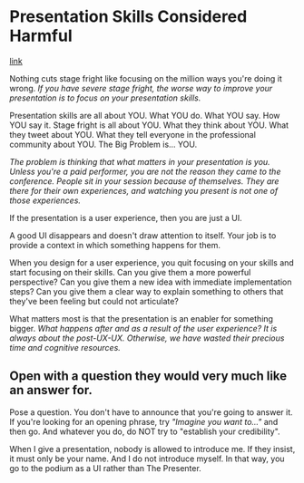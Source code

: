# Presentation Skills Considered Harmful
[link](http://seriouspony.com/blog/2013/10/4/presentation-skills-considered-harmful)

Nothing cuts stage fright like focusing on the million ways you're doing it wrong. *If you have severe stage fright, the worse way to improve your presentation is to focus on your presentation skills.*

Presentation skills are all about YOU. What YOU do. What YOU say. How YOU say it. Stage fright is all about YOU. What they think about YOU. What they tweet about YOU. What they tell everyone in the professional community about YOU. The Big Problem is... YOU.

*The problem is thinking that what matters in your presentation is you. Unless you're a paid performer, you are not the reason they came to the conference. People sit in your session because of themselves. They are there for their own experiences, and watching you present is not one of those experiences.*

If the presentation is a user experience, then you are just a UI.

A good UI disappears and doesn't draw attention to itself. Your job is to provide a context in which something happens for them.

When you design for a user experience, you quit focusing on your skills and start focusing on their skills. Can you give them a more powerful perspective? Can you give them a new idea with immediate implementation steps? Can you give them a clear way to explain something to others that they've been feeling but could not articulate?

What matters most is that the presentation is an enabler for something bigger. *What happens after and as a result of the user experience? It is always about the post-UX-UX. Otherwise, we have wasted their precious time and cognitive resources.*

## Open with a question they would very much like an answer for.

Pose a question. You don't have to announce that you're going to answer it. If you're looking for an opening phrase, try *"Imagine you want to..."* and then go. And whatever you do, do NOT try to "establish your credibility".

When I give a presentation, nobody is allowed to introduce me. If they insist, it must only be your name. And I do not introduce myself. In that way, you go to the podium as a UI rather than The Presenter.


